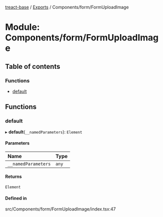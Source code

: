 [treact-base](../README.md) / [Exports](../modules.md) / Components/form/FormUploadImage

# Module: Components/form/FormUploadImage

## Table of contents

### Functions

- [default](Components_form_FormUploadImage.md#default)

## Functions

### default

▸ **default**(`__namedParameters`): `Element`

#### Parameters

| Name | Type |
| :------ | :------ |
| `__namedParameters` | `any` |

#### Returns

`Element`

#### Defined in

src/Components/form/FormUploadImage/index.tsx:47
